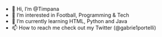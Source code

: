 - 👋 Hi, I’m @Timpana
- 👀 I’m interested in Football, Programming & Tech
- 🌱 I’m currently learning HTML, Python and Java
- 📫 How to reach me check out my Twitter (@gabrie1portelli)

<!---
GabHasNothingToDo/GabHasNothingToDo is a ✨ special ✨ repository because its `README.md` (this file) appears on your GitHub profile.
You can click the Preview link to take a look at your changes.
--->
